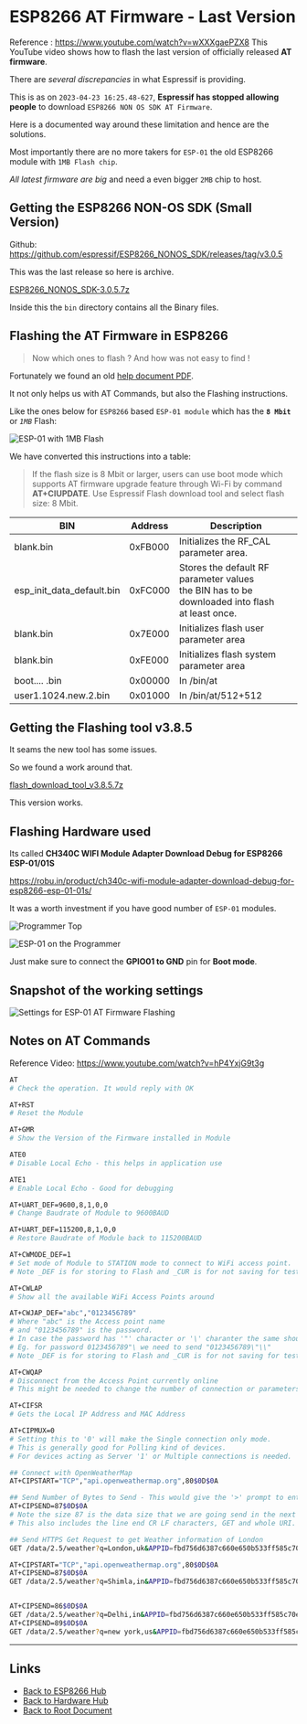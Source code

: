 # ESP8266 AT Firmware - Last Version

Reference : <https://www.youtube.com/watch?v=wXXXgaePZX8>
This YouTube video shows how to flash the last version of officially released **AT firmware**.

There are *several discrepancies* in what Espressif is providing.

This is as on `2023-04-23 16:25.48-627`, **Espressif has stopped allowing people** to download `ESP8266 NON OS SDK AT Firmware`.

Here is a documented way around these limitation and hence are the solutions.

Most importantly there are no more takers for `ESP-01` the old ESP8266 module with `1MB Flash chip`.

*All latest firmware are big* and need a even bigger `2MB` chip to host.

## Getting the ESP8266 NON-OS SDK (Small Version)

Github: <https://github.com/espressif/ESP8266_NONOS_SDK/releases/tag/v3.0.5>

This was the last release so here is archive.

[ESP8266_NONOS_SDK-3.0.5.7z](./ESP8266-AT-Firmware/ESP8266_NONOS_SDK-3.0.5.7z)

Inside this the `bin` directory contains all the Binary files.

## Flashing the AT Firmware in ESP8266

> Now which ones to flash ?
> And how was not easy to find !

Fortunately we found an old [help document PDF](./ESP8266-AT-Firmware/4a-esp8266_at_instruction_set_en.pdf).

It not only helps us with AT Commands, but also the Flashing instructions.

Like the ones below for `ESP8266` based `ESP-01 module` which has the **`8 Mbit`** or *`1MB`* Flash:

![ESP-01 with 1MB Flash](./ESP8266-AT-Firmware/zzmhZk.png)

We have converted this instructions into a table:

> If the flash size is 8 Mbit or larger, users can use boot mode
> which supports AT firmware upgrade feature through Wi-Fi by
> command **AT+CIUPDATE**.
> Use Espressif Flash download tool and select flash size: 8 Mbit.

| BIN                       | Address | Description                                                                                                  |
| ------------------------- | ------- | ------------------------------------------------------------------------------------------------------------ |
| blank.bin                 | 0xFB000 | Initializes the RF_CAL parameter area.                                                                       |
| esp_init_data_default.bin | 0xFC000 | Stores the default RF parameter values <br /> the BIN has to be downloaded into flash <br />  at least once. |
| blank.bin                 | 0x7E000 | Initializes flash user parameter area                                                                        |
| blank.bin                 | 0xFE000 | Initializes flash system parameter area                                                                      |
| boot.... .bin             | 0x00000 | In /bin/at                                                                                                   |
| user1.1024.new.2.bin      | 0x01000 | In /bin/at/512+512                                                                                           |

## Getting the Flashing tool v3.8.5

It seams the new tool has some issues.

So we found a work around that.

[flash_download_tool_v3.8.5.7z](./ESP8266-AT-Firmware/flash_download_tool_v3.8.5.7z)

This version works.

## Flashing Hardware used

Its called **CH340C WIFI Module Adapter Download Debug for ESP8266 ESP-01/01S**

<https://robu.in/product/ch340c-wifi-module-adapter-download-debug-for-esp8266-esp-01-01s/>

It was a worth investment if you have good number of `ESP-01` modules.

![Programmer Top](./ESP8266-AT-Firmware/KKcTBj.png)

![ESP-01 on the Programmer](./ESP8266-AT-Firmware/HZPPbx.png)

Just make sure to connect the **GPIO01 to GND** pin for **Boot mode**.

## Snapshot of the working settings

![Settings for ESP-01 AT Firmware Flashing](./ESP8266-AT-Firmware/Settings-2023-04-23_16-04.png)

## Notes on AT Commands

Reference Video: <https://www.youtube.com/watch?v=hP4YxjG9t3g>

```sh
AT
# Check the operation. It would reply with OK

AT+RST
# Reset the Module

AT+GMR
# Show the Version of the Firmware installed in Module

ATE0
# Disable Local Echo - this helps in application use

ATE1
# Enable Local Echo - Good for debugging

AT+UART_DEF=9600,8,1,0,0
# Change Baudrate of Module to 9600BAUD

AT+UART_DEF=115200,8,1,0,0
# Restore Baudrate of Module back to 115200BAUD

AT+CWMODE_DEF=1
# Set mode of Module to STATION mode to connect to WiFi access point.
# Note _DEF is for storing to Flash and _CUR is for not saving for testing only.

AT+CWLAP
# Show all the available WiFi Access Points around

AT+CWJAP_DEF="abc","0123456789"
# Where "abc" is the Access point name
# and "0123456789" is the password.
# In case the password has '"' character or '\' charanter the same should be escaped.
# Eg. for password 0123456789"\ we need to send "0123456789\"\\"
# Note _DEF is for storing to Flash and _CUR is for not saving for testing only.

AT+CWQAP
# Disconnect from the Access Point currently online
# This might be needed to change the number of connection or parameters.

AT+CIFSR
# Gets the Local IP Address and MAC Address

AT+CIPMUX=0
# Setting this to '0' will make the Single connection only mode.
# This is generally good for Polling kind of devices.
# For devices acting as Server '1' or Multiple connections is needed.

## Connect with OpenWeatherMap
AT+CIPSTART="TCP","api.openweathermap.org",80$0D$0A

## Send Number of Bytes to Send - This would give the '>' prompt to enter the next commands.
AT+CIPSEND=87$0D$0A
# Note the size 87 is the data size that we are going send in the next request.
# This also includes the line end CR LF characters, GET and whole URI.

## Send HTTPS Get Request to get Weather information of London
GET /data/2.5/weather?q=London,uk&APPID=fbd756d6387c660e650b533ff585c70e&units=metric$0D$0A

AT+CIPSTART="TCP","api.openweathermap.org",80$0D$0A
AT+CIPSEND=87$0D$0A
GET /data/2.5/weather?q=Shimla,in&APPID=fbd756d6387c660e650b533ff585c70e&units=metric$0D$0A


AT+CIPSEND=86$0D$0A
GET /data/2.5/weather?q=Delhi,in&APPID=fbd756d6387c660e650b533ff585c70e&units=metric$0D$0A
AT+CIPSEND=89$0D$0A
GET /data/2.5/weather?q=new york,us&APPID=fbd756d6387c660e650b533ff585c70e&units=metric$0D$0A
```

----
<!-- Footer Begins Here -->
## Links

- [Back to ESP8266 Hub](./README.md)
- [Back to Hardware Hub](../README.md)
- [Back to Root Document](../../README.md)
